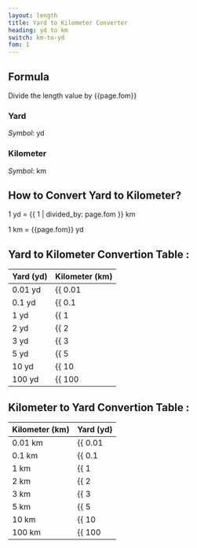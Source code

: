 ```yaml
---
layout: length
title: Yard to Kilometer Converter
heading: yd to km
switch: km-to-yd
fom: 1
---
```


## Formula
Divide the length value by {{page.fom}}

### Yard
*Symbol*: yd

### Kilometer
*Symbol*: km

## How to Convert Yard to Kilometer?
1 yd = {{ 1 | divided_by: page.fom }} km

1 km = {{page.fom}} yd

## Yard to Kilometer Convertion Table :

| Yard (yd) | Kilometer (km) |
| ---- | ---- |
| 0.01 yd | {{ 0.01 | divided_by: page.fom | round: 5 }} km |
| 0.1 yd | {{ 0.1 | divided_by: page.fom | round: 5 }} km |
| 1 yd | {{ 1 | divided_by: page.fom | round: 5 }} km |
| 2 yd | {{ 2 | divided_by: page.fom | round: 5 }} km |
| 3 yd | {{ 3 | divided_by: page.fom | round: 5 }} km |
| 5 yd | {{ 5 | divided_by: page.fom | round: 5 }} km |
| 10 yd | {{ 10 | divided_by: page.fom | round: 5 }} km |
| 100 yd | {{ 100 | divided_by: page.fom | round: 5 }} km |

## Kilometer to Yard Convertion Table :

| Kilometer (km) | Yard (yd) |
| ---- | ---- |
| 0.01 km | {{ 0.01 | times: page.fom | round: 5 }} yd |
| 0.1 km | {{ 0.1 | times: page.fom | round: 5 }} yd |
| 1 km | {{ 1 | times: page.fom | round: 5 }} yd |
| 2 km | {{ 2 | times: page.fom | round: 5 }} yd |
| 3 km | {{ 3 | times: page.fom | round: 5 }} yd |
| 5 km | {{ 5 | times: page.fom | round: 5 }} yd |
| 10 km | {{ 10 | times: page.fom | round: 5 }} yd |
| 100 km | {{ 100 | times: page.fom | round: 5 }} yd |

<script>
selectInput[6].selected = true
selectOutput[8].selected = true
</script>
